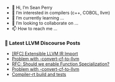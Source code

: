 - 👋 Hi, I’m Sean Perry
- 👀 I’m interested in compilers (c++, COBOL, llvm)
- 🌱 I’m currently learning ...
- 💞️ I’m looking to collaborate on ...
- 📫 How to reach me ...

<!---
s66perry/s66perry is a ✨ special ✨ repository because its `README.md` (this file) appears on your GitHub profile.
You can click the Preview link to take a look at your changes.
--->
### 📕 Latest LLVM Discourse Posts

<!-- DISCOURSE-LLVM:START -->
- [[RFC] Extensible LLVM IR Import](https://discourse.llvm.org/t/rfc-extensible-llvm-ir-import/67256#post_1)
- [Problem with -convert-cf-to-llvm](https://discourse.llvm.org/t/problem-with-convert-cf-to-llvm/67255#post_2)
- [RFC: Should we enable Function Specialization?](https://discourse.llvm.org/t/rfc-should-we-enable-function-specialization/61518?page=2#post_27)
- [Problem with -convert-cf-to-llvm](https://discourse.llvm.org/t/problem-with-convert-cf-to-llvm/67255#post_1)
- [Compiler-rt build and tests](https://discourse.llvm.org/t/compiler-rt-build-and-tests/67231#post_8)
<!-- DISCOURSE-LLVM:END -->
